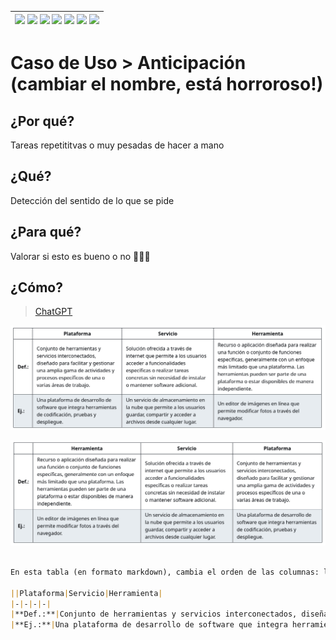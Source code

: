 <div align=right>

|[![](https://img.shields.io/badge/-Inicio-FFF?style=flat&logo=Emlakjet&logoColor=black)](/README.md) [![](https://img.shields.io/badge/-Introducción-FFF?style=flat)](/documentos/intro.md) [![](https://img.shields.io/badge/-Panorámica-FFF?style=flat)](/documentos/panorámica.md) [![](https://img.shields.io/badge/-Prompts-FFF?style=flat)](/documentos/prompts/README.md) [![](https://img.shields.io/badge/-Ingeniería_de_prompts-FFF?style=flat)](/documentos/ingenieriaDePrompts/README.md) [![](https://img.shields.io/badge/-Patrones-FFF?style=flat)](/documentos/ingenieriaDePrompts/patrones/README.md) [![](https://img.shields.io/badge/-Casos_de_uso-FFF?style=flat)](/documentos/casosDeUso/README.md)|
|-|

</div>

# Caso de Uso > Anticipación (cambiar el nombre, está horroroso!)

## ¿Por qué?

Tareas repetititvas o muy pesadas de hacer a mano

## ¿Qué?

Detección del sentido de lo que se pide

## ¿Para qué?

Valorar si esto es bueno o no 🤔🤔🤔

## ¿Cómo?

> [ChatGPT](https://chat.openai.com/share/d7770569-34a5-4118-b245-0826e9da850b)

![](/documentos/imagenes/tablaMarkdownInicial.png)


![](/documentos/imagenes/tablaMarkdownFinal.png)

```markdown

En esta tabla (en formato markdown), cambia el orden de las columnas: la primera ponla en tercer lugar y la tercera ponla en primer lugar. Devuélvemela en markdown.

||Plataforma|Servicio|Herramienta|
|-|-|-|-|
|**Def.:**|Conjunto de herramientas y servicios interconectados, diseñado para facilitar y gestionar una amplia gama de actividades y procesos específicos de una o varias áreas de trabajo.|Solución ofrecida a través de internet que permite a los usuarios acceder a funcionalidades específicas o realizar tareas concretas sin necesidad de instalar o mantener software adicional.|Recurso o aplicación diseñada para realizar una función o conjunto de funciones específicas, generalmente con un enfoque más limitado que una plataforma. Las herramientas pueden ser parte de una plataforma o estar disponibles de manera independiente.
|**Ej.:**|Una plataforma de desarrollo de software que integra herramientas de codificación, pruebas y despliegue.|Un servicio de almacenamiento en la nube que permite a los usuarios guardar, compartir y acceder a archivos desde cualquier lugar.|Un editor de imágenes en línea que permite modificar fotos a través del navegador.



```
